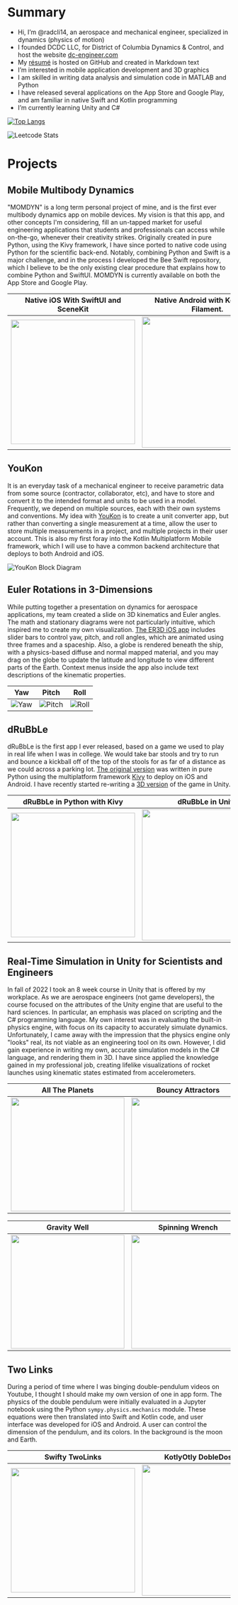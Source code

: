 # Summary

- Hi, I’m @radcli14, an aerospace and mechanical engineer, specialized in dynamics (physics of motion)
- I founded DCDC LLC, for District of Columbia Dynamics & Control, and host the website [dc-engineer.com](https://www.dc-engineer.com/)
- My [résumé](https://radcli14.github.io/resume/) is hosted on GitHub and created in Markdown text
- I’m interested in mobile application development and 3D graphics
- I am skilled in writing data analysis and simulation code in MATLAB and Python
- I have released several applications on the App Store and Google Play, and am familiar in native Swift and Kotlin programming
- I’m currently learning Unity and C#

[![Top Langs](https://github-readme-stats.vercel.app/api/top-langs/?username=radcli14&layout=compact)](https://github.com/anuraghazra/github-readme-stats)

![Leetcode Stats](https://leetcard.jacoblin.cool/radcli14)

# Projects 

## Mobile Multibody Dynamics
"MOMDYN" is a long term personal project of mine, and is the first ever multibody dynamics app on mobile devices.
My vision is that this app, and other concepts I'm considering, fill an un-tapped market for useful engineering applications that students and professionals can access while on-the-go, whenever their creativity strikes.
Originally created in pure Python, using the Kivy framework, I have since ported to native code using Python for the scientific back-end.
Notably, combining Python and Swift is a major challenge, and in the process I developed the Bee Swift repository, which I believe to be the only existing clear procedure that explains how to combine Python and SwiftUI.
MOMDYN is currently available on both the App Store and Google Play.

| Native iOS With SwiftUI and SceneKit  | Native Android with Kotlin and Filament.  |
|---------------------------------------|-------------------------------------------|
| <img src="iosMomdyn.png" width="280"> | <img src="androidMomdyn.png" width="295"> |

## YouKon
It is an everyday task of a mechanical engineer to receive parametric data from some source (contractor, collaborator, etc), and have to store and convert it to the intended format and units to be used in a model.
Frequently, we depend on multiple sources, each with their own systems and conventions.
My idea with [YouKon](https://github.com/radcli14/youkon) is to create a unit converter app, but rather than converting a single measurement at a time, allow the user to store multiple measurements in a project, and multiple projects in their user account.
This is also my first foray into the Kotlin Multiplatform Mobile framework, which I will use to have a common backend architecture that deploys to both Android and iOS.

![YouKon Block Diagram](https://github.com/radcli14/youkon/blob/main/assets/youkonFullAppWithBlockDiagram.png?raw=true)

## Euler Rotations in 3-Dimensions
While putting together a presentation on dynamics for aerospace applications, my team created a slide on 3D kinematics and Euler angles.
The math and stationary diagrams were not particularly intuitive, which inspired me to create my own visualization.
[The ER3D iOS app](https://github.com/radcli14/er3d/) includes slider bars to control yaw, pitch, and roll angles, which are animated using three frames and a spaceship.
Also, a globe is rendered beneath the ship, with a physics-based diffuse and normal mapped material, and you may drag on the globe to update the latitude and longitude to view different parts of the Earth.
Context menus inside the app also include text descriptions of the kinematic properties.

| Yaw | Pitch | Roll |
|-----|-------|------|
| ![Yaw](https://github.com/radcli14/er3d/blob/main/assets/yaw.gif?raw=true) | ![Pitch](https://github.com/radcli14/er3d/blob/main/assets/pitch.gif?raw=true) | ![Roll](https://github.com/radcli14/er3d/blob/main/assets/roll.gif?raw=true) |


## dRuBbLe
dRuBbLe is the first app I ever released, based on a game we used to play in real life when I was in college.
We would take bar stools and try to run and bounce a kickball off of the top of the stools for as far of a distance as we could across a parking lot.
[The original version](https://github.com/radcli14/drubble) was written in pure Python using the multiplatform framework [Kivy](https://kivy.org/) to deploy on iOS and Android.
I have recently started re-writing a [3D version](https://github.com/radcli14/D3) of the game in Unity.

| dRuBbLe in Python with Kivy                 | dRuBbLe in Unity                      |
|---------------------------------------------|---------------------------------------|
| <img src="drubbleOriginal.png" width="280"> | <img src="drubble3d.jpg" width="295"> |


## Real-Time Simulation in Unity for Scientists and Engineers
In fall of 2022 I took an 8 week course in Unity that is offered by my workplace.
As we are aerospace engineers (not game developers), the course focused on the attributes of the Unity engine that are useful to the hard sciences.
In particular, an emphasis was placed on scripting and the C# programming language.
My own interest was in evaluating the built-in physics engine, with focus on its capacity to accurately simulate dynamics.
Unfortunately, I came away with the impression that the physics engine only "looks" real, its not viable as an engineering tool on its own.
However, I did gain experience in writing my own, accurate simulation models in the C# language, and rendering them in 3D.
I have since applied the knowledge gained in my professional job, creating lifelike visualizations of rocket launches using kinematic states estimated from accelerometers.

| All The Planets                           | Bouncy Attractors                            |
|-------------------------------------------|----------------------------------------------|
| <img src="AllThePlanets.png" width="256"> | <img src="BouncyAttractors.png" width="256"> |

| Gravity Well                            | Spinning Wrench                            |
|-----------------------------------------|--------------------------------------------|
| <img src="GravityWell.png" width="256"> | <img src="spinningWrench.png" width="256"> |


## Two Links
During a period of time where I was binging double-pendulum videos on Youtube, I thought I should make my own version of one in app form.
The physics of the double pendulum were initially evaluated in a Jupyter notebook using the Python `sympy.physics.mechanics` module.
These equations were then translated into Swift and Kotlin code, and user interface was developed for iOS and Android.
A user can control the dimension of the pendulum, and its colors.
In the background is the moon and Earth.

| Swifty TwoLinks                         | KotlyOtly DobleDosLinks                     |
|-----------------------------------------|---------------------------------------------|
| <img src="iosTwoLinks.png" width="280"> | <img src="androidTwoLinks.png" width="295"> |

